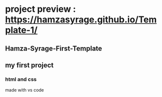 # project preview : https://hamzasyrage.github.io/Template-1/

## Hamza-Syrage-First-Template
## my first project
### html and css
made with vs code 

